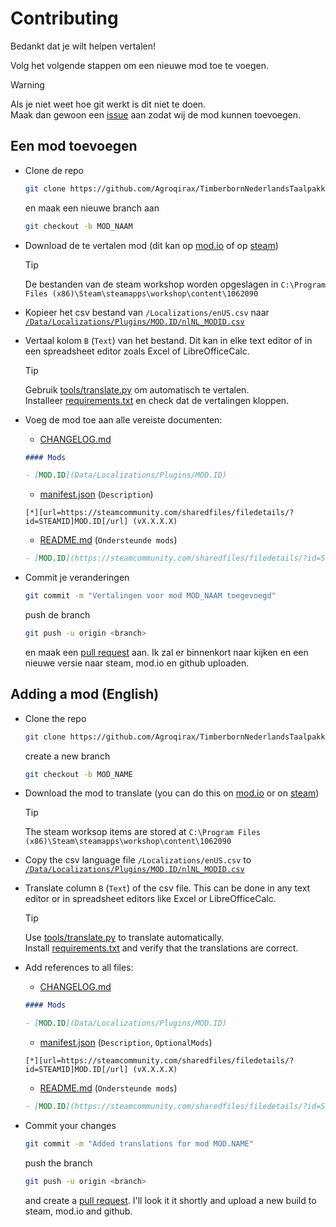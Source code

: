 # Contributing

Bedankt dat je wilt helpen vertalen!

Volg het volgende stappen om een nieuwe mod toe te voegen.

> [!WARNING]
> Als je niet weet hoe git werkt is dit niet te doen.<br>
> Maak dan gewoon een [issue](https://github.com/Agroqirax/TimberbornNederlandsTaalpakket/issues/new?template=new-translations.yml) aan zodat wij de mod kunnen toevoegen.

## Een mod toevoegen

- Clone de repo

  ```sh
  git clone https://github.com/Agroqirax/TimberbornNederlandsTaalpakket.git
  ```

  en maak een nieuwe branch aan

  ```sh
  git checkout -b MOD_NAAM
  ```

- Download de te vertalen mod (dit kan op [mod.io](https://mod.io/g/timberborn) of op [steam](https://steamcommunity.com/app/1062090/workshop/))

  > [!TIP]
  > De bestanden van de steam workshop worden opgeslagen in `C:\Program Files (x86)\Steam\steamapps\workshop\content\1062090`

- Kopieer het csv bestand van `/Localizations/enUS.csv` naar [`/Data/Localizations/Plugins/MOD.ID/nlNL_MODID.csv`](/Data/Localizations/Plugins)

- Vertaal kolom `B` (`Text`) van het bestand. Dit kan in elke text editor of in een spreadsheet editor zoals Excel of LibreOfficeCalc.

  > [!TIP]
  > Gebruik [tools/translate.py](tools/translate.py) om automatisch te vertalen.<br>
  > Installeer [requirements.txt](tools/requirements.txt) en check dat de vertalingen kloppen.

- Voeg de mod toe aan alle vereiste documenten:

  - [CHANGELOG.md](CHANGELOG.md)

  ```md
  #### Mods

  - [MOD.ID](Data/Localizations/Plugins/MOD.ID)
  ```

  - [manifest.json](manifest.json) (`Description`)

  ```
  [*][url=https://steamcommunity.com/sharedfiles/filedetails/?id=STEAMID]MOD.ID[/url] (vX.X.X.X)
  ```

  - [README.md](README.md) (`Ondersteunde mods`)

  ```md
  - [MOD.ID](https://steamcommunity.com/sharedfiles/filedetails/?id=STEAMID) (vX.X.X.X)
  ```

- Commit je veranderingen
  ```sh
  git commit -m "Vertalingen voor mod MOD_NAAM toegevoegd"
  ```
  push de branch
  ```sh
  git push -u origin <branch>
  ```
  en maak een [pull request](https://github.com/Agroqirax/TimberbornNederlandsTaalpakket/compares) aan.
  Ik zal er binnenkort naar kijken en een nieuwe versie naar steam, mod.io en github uploaden.

## Adding a mod (English)

- Clone the repo

  ```sh
  git clone https://github.com/Agroqirax/TimberbornNederlandsTaalpakket.git
  ```

  create a new branch

  ```sh
  git checkout -b MOD_NAME
  ```

- Download the mod to translate (you can do this on [mod.io](https://mod.io/g/timberborn) or on [steam](https://steamcommunity.com/app/1062090/workshop/))

  > [!TIP]
  > The steam worksop items are stored at `C:\Program Files (x86)\Steam\steamapps\workshop\content\1062090`

- Copy the csv language file `/Localizations/enUS.csv` to [`/Data/Localizations/Plugins/MOD.ID/nlNL_MODID.csv`](/Data/Localizations/Plugins)

- Translate column `B` (`Text`) of the csv file. This can be done in any text editor or in spreadsheet editors like Excel or LibreOfficeCalc.

  > [!TIP]
  > Use [tools/translate.py](tools/translate.py) to translate automatically.<br>
  > Install [requirements.txt](tools/requirements.txt) and verify that the translations are correct.

- Add references to all files:

  - [CHANGELOG.md](CHANGELOG.md)

  ```md
  #### Mods

  - [MOD.ID](Data/Localizations/Plugins/MOD.ID)
  ```

  - [manifest.json](manifest.json) (`Description`, `OptionalMods`)

  ```
  [*][url=https://steamcommunity.com/sharedfiles/filedetails/?id=STEAMID]MOD.ID[/url] (vX.X.X.X)
  ```

  - [README.md](README.md) (`Ondersteunde mods`)

  ```md
  - [MOD.ID](https://steamcommunity.com/sharedfiles/filedetails/?id=STEAMID) (vX.X.X.X)
  ```

- Commit your changes
  ```sh
  git commit -m "Added translations for mod MOD.NAME"
  ```
  push the branch
  ```sh
  git push -u origin <branch>
  ```
  and create a [pull request](https://github.com/Agroqirax/TimberbornNederlandsTaalpakket/compares).
  I'll look it it shortly and upload a new build to steam, mod.io and github.
